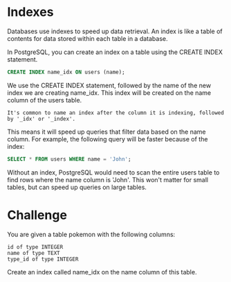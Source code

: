 # Indexes

Databases use indexes to speed up data retrieval. An index is like a table of contents for data stored within each table in a database.

In PostgreSQL, you can create an index on a table using the CREATE INDEX statement.

```sql
CREATE INDEX name_idx ON users (name);
```

We use the CREATE INDEX statement, followed by the name of the new index we are creating name_idx. This index will be created on the name column of the users table.

    It's common to name an index after the column it is indexing, followed by '_idx' or '_index'. 

This means it will speed up queries that filter data based on the name column. For example, the following query will be faster because of the index:

```sql
SELECT * FROM users WHERE name = 'John';
```

Without an index, PostgreSQL would need to scan the entire users table to find rows where the name column is 'John'. This won't matter for small tables, but can speed up queries on large tables.

# Challenge

You are given a table pokemon with the following columns:

    id of type INTEGER
    name of type TEXT
    type_id of type INTEGER

Create an index called name_idx on the name column of this table.
